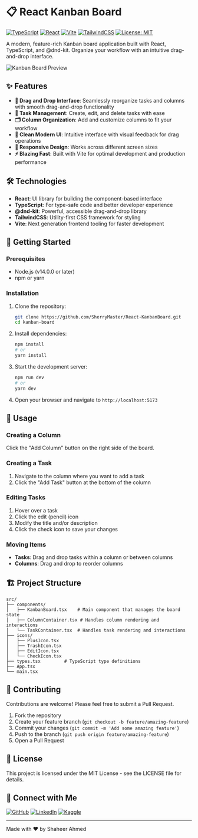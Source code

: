 # 📋 React Kanban Board

[![TypeScript](https://img.shields.io/badge/TypeScript-007ACC?style=for-the-badge&logo=typescript&logoColor=white)](https://www.typescriptlang.org/)
[![React](https://img.shields.io/badge/React-20232A?style=for-the-badge&logo=react&logoColor=61DAFB)](https://reactjs.org/)
[![Vite](https://img.shields.io/badge/Vite-B73BFE?style=for-the-badge&logo=vite&logoColor=FFD62E)](https://vitejs.dev/)
[![TailwindCSS](https://img.shields.io/badge/Tailwind_CSS-38B2AC?style=for-the-badge&logo=tailwind-css&logoColor=white)](https://tailwindcss.com/)
[![License: MIT](https://img.shields.io/badge/License-MIT-yellow.svg?style=for-the-badge)](https://opensource.org/licenses/MIT)

A modern, feature-rich Kanban board application built with React, TypeScript, and @dnd-kit. Organize your workflow with an intuitive drag-and-drop interface.

![Kanban Board Preview](https://via.placeholder.com/800x400?text=Kanban+Board+Preview)

## ✨ Features

- **🔄 Drag and Drop Interface**: Seamlessly reorganize tasks and columns with smooth drag-and-drop functionality
- **📝 Task Management**: Create, edit, and delete tasks with ease
- **🗂️ Column Organization**: Add and customize columns to fit your workflow
- **🎨 Clean Modern UI**: Intuitive interface with visual feedback for drag operations
- **📱 Responsive Design**: Works across different screen sizes
- **⚡ Blazing Fast**: Built with Vite for optimal development and production performance

## 🛠️ Technologies

- **React**: UI library for building the component-based interface
- **TypeScript**: For type-safe code and better developer experience
- **@dnd-kit**: Powerful, accessible drag-and-drop library
- **TailwindCSS**: Utility-first CSS framework for styling
- **Vite**: Next generation frontend tooling for faster development

## 🚀 Getting Started

### Prerequisites

- Node.js (v14.0.0 or later)
- npm or yarn

### Installation

1. Clone the repository:
   ```bash
   git clone https://github.com/SherryMaster/React-KanbanBoard.git
   cd kanban-board
   ```

2. Install dependencies:
   ```bash
   npm install
   # or
   yarn install
   ```

3. Start the development server:
   ```bash
   npm run dev
   # or
   yarn dev
   ```

4. Open your browser and navigate to `http://localhost:5173`

## 📖 Usage

### Creating a Column
Click the "Add Column" button on the right side of the board.

### Creating a Task
1. Navigate to the column where you want to add a task
2. Click the "Add Task" button at the bottom of the column

### Editing Tasks
1. Hover over a task
2. Click the edit (pencil) icon
3. Modify the title and/or description
4. Click the check icon to save your changes

### Moving Items
- **Tasks**: Drag and drop tasks within a column or between columns
- **Columns**: Drag and drop to reorder columns

## 🏗️ Project Structure

```
src/
├── components/
│   ├── KanbanBoard.tsx    # Main component that manages the board state
│   ├── ColumnContainer.tsx # Handles column rendering and interactions
│   └── TaskContainer.tsx  # Handles task rendering and interactions
├── icons/
│   ├── PlusIcon.tsx
│   ├── TrashIcon.tsx
│   ├── EditIcon.tsx
│   └── CheckIcon.tsx
├── types.tsx         # TypeScript type definitions
├── App.tsx
└── main.tsx
```

## 🤝 Contributing

Contributions are welcome! Please feel free to submit a Pull Request.

1. Fork the repository
2. Create your feature branch (`git checkout -b feature/amazing-feature`)
3. Commit your changes (`git commit -m 'Add some amazing feature'`)
4. Push to the branch (`git push origin feature/amazing-feature`)
5. Open a Pull Request

## 📄 License

This project is licensed under the MIT License - see the LICENSE file for details.

## 🔗 Connect with Me

[![GitHub](https://img.shields.io/badge/GitHub-100000?style=for-the-badge&logo=github&logoColor=white)](https://github.com/SherryMaster)
[![LinkedIn](https://img.shields.io/badge/LinkedIn-0077B5?style=for-the-badge&logo=linkedin&logoColor=white)](https://www.linkedin.com/in/shaheer-ahmed-987068282/)
[![Kaggle](https://img.shields.io/badge/Kaggle-100fff?style=for-the-badge&logo=kaggle&logoColor=white)](https://www.kaggle.com/sherrymaster)

---

Made with ❤️ by Shaheer Ahmed
